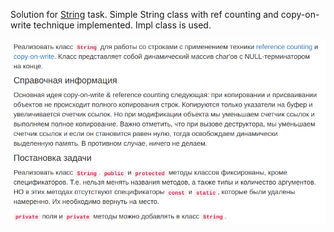 Solution for [String](https://oop.afti.ru/tasks/prostoy-klass-string) task.
Simple String class with ref counting and copy-on-write technique implemented. Impl class is used.

![task](task.png "task text")
